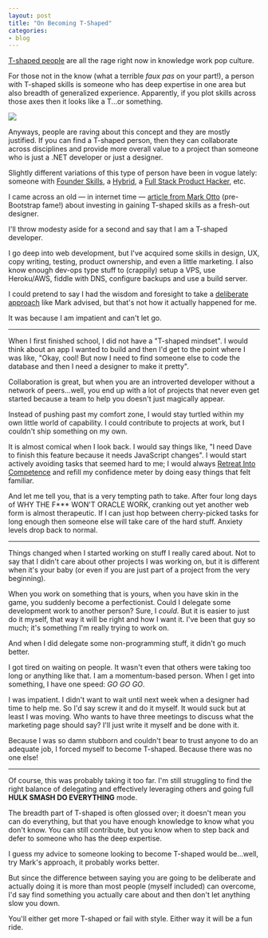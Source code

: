 ```yaml
---
layout: post
title: "On Becoming T-Shaped"
categories:
- blog
---
```


[T-shaped people][t] are all the rage right now in knowledge work pop culture.

[t]: http://en.wikipedia.org/wiki/T-shaped_skills

For those not in the know (what a terrible *faux pas* on your part!), a person
with T-shaped skills is someone who has deep expertise in one area but also 
breadth of generalized experience. Apparently, if you plot skills across those
axes then it looks like a T...or something.

![]({{site.url}}/static/t-shaped-heavy.png)

Anyways, people are raving about this concept and they are mostly justified. If
you can find a T-shaped person, then they can collaborate across disciplines
and provide more overall value to a project than someone who is just a 
.NET developer or just a designer.

Slightly different variations of this type of person have been
in vogue lately: someone with [Founder Skills][fs], a [Hybrid][h], a 
[Full Stack Product Hacker][fs], etc.

[fs]: http://www.paulgraham.com/founders.html
[h]: http://www.hybridconf.net/
[fs]: http://www.etsy.com/full-stack-product-hacker

I came across an old &mdash; in internet time &mdash; [article from Mark Otto][mdo] 
(pre-Bootstrap fame!) about investing in gaining T-shaped skills as a fresh-out 
designer.

I'll throw modesty aside for a second and say that I am a T-shaped developer.

I go deep into web development, but I've acquired some skills in design, UX,
copy writing, testing, product ownership, and even a little marketing. I also
know enough dev-ops type stuff to (crappily) setup a VPS, use Heroku/AWS, fiddle
with DNS, configure backups and use a build server.

I could pretend to say I had the wisdom and foresight to take a 
[deliberate approach][da] like Mark advised, but that's not how it actually 
happened for me.

[da]: http://en.wikipedia.org/wiki/Practice_(learning_method)#Deliberate_practice

It was because I am impatient and can't let go.

---

When I first finished school, I did not have a "T-shaped mindset". I would think
about an app I wanted to build and then I'd get to the point where I was like,
"Okay, cool! But now I need to find someone else to code the database and
then I need a designer to make it pretty".

Collaboration is great, but when you are an introverted developer without a
network of peers...well, you end up with a lot of projects that never even get
started because a team to help you doesn't just magically appear.

Instead of pushing past my comfort zone, I would stay turtled within my own
little world of capability. I could contribute to projects at work, but I
couldn't ship something on my own.

It is almost comical when I look back. I would say things like, "I need Dave to 
finish this feature because it needs JavaScript changes". I would start
actively avoiding tasks that seemed hard to me; I would always
[Retreat Into Competence][ric] and refill my confidence meter by doing easy 
things that felt familiar.

[ric]: http://chimera.labs.oreilly.com/books/1234000001813/ch02.html#retreat_into_competence

And let me tell you, that is a very tempting path to take. After four long
days of WHY THE F*** WON'T ORACLE WORK, cranking out yet another web form is 
almost therapeutic. If I can just hop between cherry-picked tasks for long 
enough then someone else will take care of the hard stuff. Anxiety levels drop 
back to normal.

---

Things changed when I started working on stuff I really cared about. Not to say
that I didn't care about other projects I was working on, but it is different
when it's your baby (or even if you are just part of a project from the 
very beginning).

When you work on something that is yours, when you have skin in the game, you
suddenly become a perfectionist. Could I delegate some development work to
another person? Sure, I *could*. But it is easier to just do it myself, that 
way it will be right and how I want it. I've been that guy so much; it's
something I'm really trying to work on.

And when I did delegate some non-programming stuff, it didn't go much better.

I got tired on waiting on people. It wasn't even that others were taking too 
long or anything like that. I am a momentum-based person. When I get into 
something, I have one speed: *GO GO GO*.

I was impatient. I didn't want to wait until next week when a designer
had time to help me. So I'd say screw it and do it myself. It would suck but
at least I was moving. Who wants to have three meetings to discuss what the
marketing page should say? I'll just write it myself and be done with it.

Because I was so damn stubborn and couldn't bear to trust anyone to do an
adequate job, I forced myself to become T-shaped. Because there was no one else!

---

Of course, this was probably taking it too far. I'm still struggling to find the
right balance of delegating and effectively leveraging others and going full
**HULK SMASH DO EVERYTHING** mode.

The breadth part of T-shaped is often glossed over; it doesn't mean you can do 
everything, but that you have enough knowledge to know what you don't know. You 
can still contribute, but you know when to step back and defer to someone who 
has the deep expertise.

I guess my advice to someone looking to become T-shaped would be...well, try
Mark's approach, it probably works better.

But since the difference between saying you are going to be deliberate and
actually doing it is more than most people (myself included) can overcome, I'd
say find something you actually care about and then don't let anything slow you 
down.

You'll either get more T-shaped or fail with style. Either way it will be a fun
ride.

[mdo]: http://markdotto.com/2011/04/15/fatten-up-those-ts/

